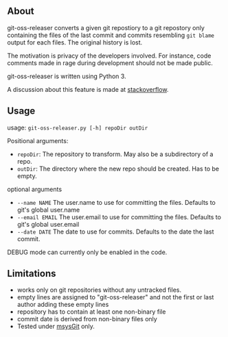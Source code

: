 About
-----
git-oss-releaser converts a given git repostiory to a git repostory only containing the files of the last commit and commits resembling `git blame` output for each files. The original history is lost.

The motivation is privacy of the developers involved. For instance, code comments made in rage during development should not be made public.

git-oss-releaser is written using Python 3.

A discussion about this feature is made at [stackoverflow](http://stackoverflow.com/questions/11482925/automatically-rewrite-git-history-for-open-source-release).


Usage
-----
usage: `git-oss-releaser.py [-h] repoDir outDir`

Positional arguments:

 * `repoDir`: The repository to transform. May also be a subdirectory of a repo.
 * `outDir`: The directory where the new repo should be created. Has to be empty.

optional arguments

 * `--name NAME`    The user.name to use for committing the files. Defaults to git's global user.name
 * `--email EMAIL`  The user.email to use for committing the files. Defaults to git's global user.email
 * `--date DATE`    The date to use for commits. Defaults to the date the last commit.

DEBUG mode can currently only be enabled in the code.


Limitations
-----------
 * works only on git repositories without any untracked files.
 * empty lines are assigned to "git-oss-releaser" and not the first or last author adding these empty lines
 * repository has to contain at least one non-binary file
 * commit date is derived from non-binary files only
 * Tested under [msysGit](http://msysgit.github.com/) only.

